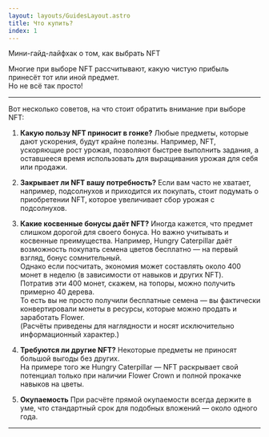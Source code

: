 ```yaml
---
layout: layouts/GuidesLayout.astro
title: Что купить? 
index: 1
---
```


Мини-гайд-лайфхак о том, как выбрать NFT

Многие при выборе NFT рассчитывают, какую чистую прибыль принесёт тот или иной предмет.  
Но не всё так просто!
___________________
Вот несколько советов, на что стоит обратить внимание при выборе NFT:

1. **Какую пользу NFT приносит в гонке?**
Любые предметы, которые дают ускорения, будут крайне полезны.
Например, NFT, ускоряющие рост урожая, позволяют быстрее выполнить задания, а оставшееся время использовать для выращивания урожая для себя или продажи.

2. **Закрывает ли NFT вашу потребность?**
Если вам часто не хватает, например, подсолнухов и приходится их покупать, стоит подумать о приобретении NFT, которое увеличивает сбор урожая с подсолнухов.

3. **Какие косвенные бонусы даёт NFT?**
Иногда кажется, что предмет слишком дорогой для своего бонуса. Но важно учитывать и косвенные преимущества.
Например, Hungry Caterpillar даёт возможность покупать семена цветов бесплатно — на первый взгляд, бонус сомнительный.  
Однако если посчитать, экономия может составлять около 400 монет в неделю (в зависимости от навыков и других NFT).  
Потратив эти 400 монет, скажем, на топоры, можно получить примерно 40 дерева.  
То есть вы не просто получили бесплатные семена — вы фактически конвертировали монеты в ресурсы, которые можно продать и заработать Flower.  
(Расчёты приведены для наглядности и носят исключительно информационный характер.)  

4. **Требуются ли другие NFT?**
Некоторые предметы не приносят большой выгоды без других.  
На примере того же Hungry Caterpillar — NFT раскрывает свой потенциал только при наличии Flower Crown и полной прокачке навыков на цветы.

5. **Окупаемость**
При расчёте прямой окупаемости всегда держите в уме, что стандартный срок для подобных вложений — около одного года.
___________________
